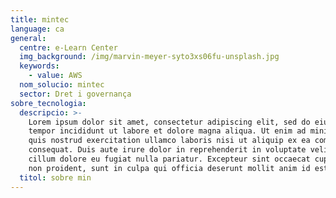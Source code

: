 ```yaml
---
title: mintec
language: ca
general:
  centre: e-Learn Center
  img_background: /img/marvin-meyer-syto3xs06fu-unsplash.jpg
  keywords:
    - value: AWS
  nom_solucio: mintec
  sector: Dret i governança
sobre_tecnologia:
  descripcio: >-
    Lorem ipsum dolor sit amet, consectetur adipiscing elit, sed do eiusmod
    tempor incididunt ut labore et dolore magna aliqua. Ut enim ad minim veniam,
    quis nostrud exercitation ullamco laboris nisi ut aliquip ex ea commodo
    consequat. Duis aute irure dolor in reprehenderit in voluptate velit esse
    cillum dolore eu fugiat nulla pariatur. Excepteur sint occaecat cupidatat
    non proident, sunt in culpa qui officia deserunt mollit anim id est laborum.
  titol: sobre min
---
```


